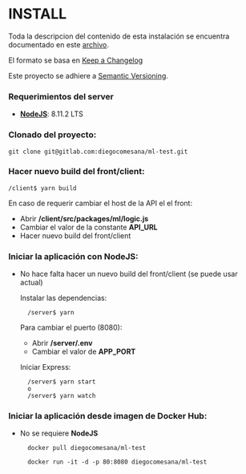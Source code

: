 # INSTALL
Toda la descripcion del contenido de esta instalación se encuentra documentado en este 
[archivo](http://git-asi.buenosaires.gob.ar/usuarioQA/asi-234-api-buscador-establecimientos/blob/master/CHANGELOG.md).

El formato se basa en [Keep a Changelog](http://keepachangelog.com/en/1.0.0/)

Este proyecto se adhiere a [Semantic Versioning](http://semver.org/spec/v2.0.0.html).

### Requerimientos del server

- __[NodeJS](https://nodejs.org/es/download/)__: 8.11.2 LTS


### Clonado del proyecto:

    git clone git@gitlab.com:diegocomesana/ml-test.git


### Hacer nuevo build del front/client:

    /client$ yarn build

En caso de requerir cambiar el host de la API el el front:

- Abrir __/client/src/packages/ml/logic.js__
- Cambiar el valor de la constante __API_URL__
- Hacer nuevo build del front/client

### Iniciar la aplicación con __NodeJS__:

- No hace falta hacer un nuevo build del front/client (se puede usar actual)

    Instalar las dependencias:

        /server$ yarn

    Para cambiar el puerto (8080):

    - Abrir __/server/.env__
    - Cambiar el valor de __APP_PORT__

    Iniciar Express:

        /server$ yarn start
        o
        /server$ yarn watch

### Iniciar la aplicación desde imagen de __Docker Hub__:

- No se requiere __NodeJS__ 

        docker pull diegocomesana/ml-test

        docker run -it -d -p 80:8080 diegocomesana/ml-test
